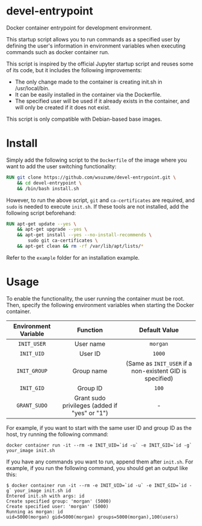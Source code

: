 # devel-entrypoint
Docker container entrypoint for development environment.

This startup script allows you to run commands as a specified user by defining the user's information in environment variables when executing commands such as docker container run.

This script is inspired by the official Jupyter startup script and reuses some of its code, but it includes the following improvements:

* The only change made to the container is creating init.sh in /usr/local/bin.
* It can be easily installed in the container via the Dockerfile.
* The specified user will be used if it already exists in the container, and will only be created if it does not exist.

This script is only compatible with Debian-based base images.

# Install
Simply add the following script to the `Dockerfile` of the image where you want to add the user switching functionality:

```Dockerfile
RUN git clone https://github.com/wsuzume/devel-entrypoint.git \
    && cd devel-entrypoint \
    && /bin/bash install.sh
```

However, to run the above script, `git` and `ca-certificates` are required, and `sudo` is needed to execute `init.sh`. If these tools are not installed, add the following script beforehand:

```Dockerfile
RUN apt-get update --yes \
    && apt-get upgrade --yes \
    && apt-get install --yes --no-install-recommends \
        sudo git ca-certificates \
    && apt-get clean && rm -rf /var/lib/apt/lists/*
```

Refer to the `example` folder for an installation example.

# Usage
To enable the functionality, the user running the container must be root. Then, specify the following environment variables when starting the Docker container.

| Environment Variable | Function | Default Value |
| :---: | :---: | :---: |
| `INIT_USER` | User name | `morgan` |
| `INIT_UID` | User ID | `1000` |
| `INIT_GROUP` | Group name | (Same as `INIT_USER` if a non-existent GID is specified) |
| `INIT_GID` | Group ID | `100` |
| `GRANT_SUDO` | Grant sudo privileges (added if "yes" or "1") | - |

For example, if you want to start with the same user ID and group ID as the host, try running the following command:

```
docker container run -it --rm -e INIT_UID=`id -u` -e INIT_GID=`id -g` your_image init.sh
```

If you have any commands you want to run, append them after `init.sh`. For example, if you run the following command, you should get an output like this:

```
$ docker container run -it --rm -e INIT_UID=`id -u` -e INIT_GID=`id -g` your_image init.sh id
Entered init.sh with args: id
Create specified group: 'morgan' (5000)
Create specified user: 'morgan' (5000)
Running as morgan: id
uid=5000(morgan) gid=5000(morgan) groups=5000(morgan),100(users)
```